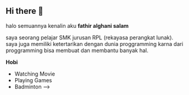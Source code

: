 ## Hi there 👋

halo semuannya kenalin aku **fathir alghani salam**

saya seorang pelajar SMK jurusan RPL (rekayasa perangkat lunak). <br>
saya juga memiliki ketertarikan dengan dunia proggramming karna dari proggramming bisa membuat dan membantu banyak hal. <br>

**Hobi**

- Watching Movie
- Playing Games
- Badminton
-->

